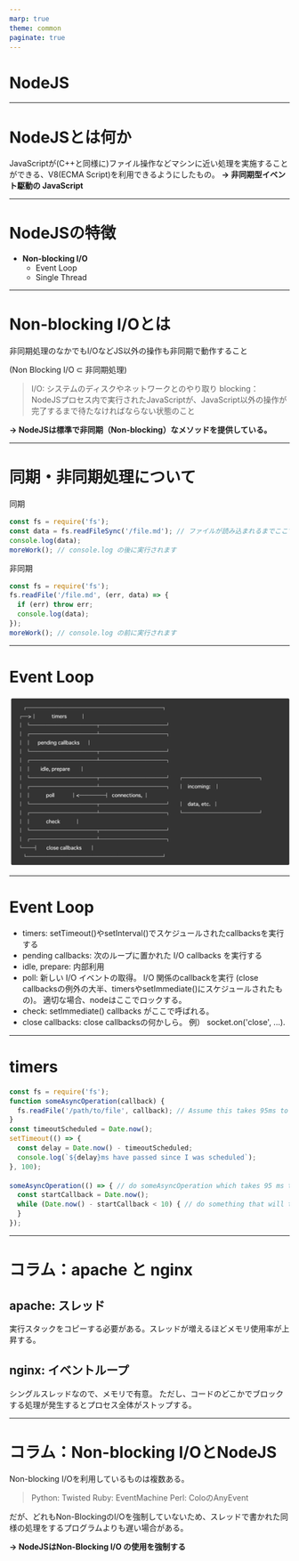 ```yaml
---
marp: true
theme: common
paginate: true
---
```

# NodeJS

<!--
class: title
-->

---
# NodeJSとは何か

JavaScriptが(C++と同様に)ファイル操作などマシンに近い処理を実施することができる、V8(ECMA Script)を利用できるようにしたもの。
**→ 非同期型イベント駆動の JavaScript**

<!--
class: noclass
_footer: 参考：https://www.udemy.com/course/understand-nodejs/ \n 　　　https://nodejs.org/ja/about/
-->

---
# NodeJSの特徴

* **Non-blocking I/O**
  * Event Loop
  * Single Thread

<!--
class: noclass
_footer: 参考：https://nodejs.org/en/docs/guides/
-->

---
# Non-blocking I/Oとは

非同期処理のなかでもI/OなどJS以外の操作も非同期で動作すること

(Non Blocking I/O ⊂ 非同期処理)


> I/O: システムのディスクやネットワークとのやり取り
> blocking： NodeJSプロセス内で実行されたJavaScriptが、JavaScript以外の操作が完了するまで待たなければならない状態のこと

**→ NodeJSは標準で非同期（Non-blocking）なメソッドを提供している。**

<!--
_footer: 参考：https://nodejs.org/en/docs/guides/blocking-vs-non-blocking/
-->

---
# 同期・非同期処理について

同期

```javascript
const fs = require('fs');
const data = fs.readFileSync('/file.md'); // ファイルが読み込まれるまでここでブロック
console.log(data);
moreWork(); // console.log の後に実行されます
```

非同期

```javascript
const fs = require('fs');
fs.readFile('/file.md', (err, data) => {
  if (err) throw err;
  console.log(data);
});
moreWork(); // console.log の前に実行されます
```

<!--
_footer: 参考：https://nodejs.org/en/docs/guides/blocking-vs-non-blocking/
-->

---

# Event Loop

![bg 60%](./nodejs/EventLoop.png)

<!--
class: main
_footer: 参考：https://nodejs.org/en/docs/guides/event-loop-timers-and-nexttick/
-->

---

# Event Loop

* timers: setTimeout()やsetInterval()でスケジュールされたcallbacksを実行する
* pending callbacks: 次のループに置かれた I/O callbacks を実行する
* idle, prepare: 内部利用
* poll: 新しい I/O イベントの取得。 I/O 関係のcallbackを実行 (close callbacksの例外の大半、timersやsetImmediate()にスケジュールされたもの)。 適切な場合、nodeはここでロックする。
* check: setImmediate() callbacks がここで呼ばれる。
* close callbacks: close callbacksの何かしら。 例） socket.on('close', ...).

<!--
_footer: 参考：https://nodejs.org/en/docs/guides/event-loop-timers-and-nexttick/
-->

---
# timers

```JavaScript
const fs = require('fs');
function someAsyncOperation(callback) {
  fs.readFile('/path/to/file', callback); // Assume this takes 95ms to complete
}
const timeoutScheduled = Date.now();
setTimeout(() => {
  const delay = Date.now() - timeoutScheduled;
  console.log(`${delay}ms have passed since I was scheduled`);
}, 100);

someAsyncOperation(() => { // do someAsyncOperation which takes 95 ms to complete
  const startCallback = Date.now();
  while (Date.now() - startCallback < 10) { // do something that will take 10ms...
  }
});
```
---
# コラム：apache と nginx

## apache: スレッド

実行スタックをコピーする必要がある。スレッドが増えるほどメモリ使用率が上昇する。

## nginx: イベントループ

シングルスレッドなので、メモリで有意。
ただし、コードのどこかでブロックする処理が発生するとプロセス全体がストップする。

<!--
class: noclass
-->

---
# コラム：Non-blocking I/OとNodeJS

Non-blocking I/Oを利用しているものは複数ある。
> Python: Twisted
> Ruby: EventMachine
> Perl: ColoのAnyEvent

だが、どれもNon-BlockingのI/Oを強制していないため、スレッドで書かれた同様の処理をするプログラムよりも遅い場合がある。

**-> NodeJSはNon-Blocking I/O の使用を強制する**

<!--
_footer: 参考：https://badatmath.hatenablog.com/entry/20101020/1287587240
-->
